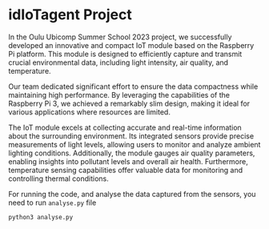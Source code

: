 # idIoTagent Project

In the Oulu Ubicomp Summer School 2023 project, we successfully developed an innovative and compact IoT module based on the Raspberry Pi platform. This module is designed to efficiently capture and transmit crucial environmental data, including light intensity, air quality, and temperature.

Our team dedicated significant effort to ensure the data compactness while maintaining high performance. By leveraging the capabilities of the Raspberry Pi 3, we achieved a remarkably slim design, making it ideal for various applications where resources are limited.

The IoT module excels at collecting accurate and real-time information about the surrounding environment. Its integrated sensors provide precise measurements of light levels, allowing users to monitor and analyze ambient lighting conditions. Additionally, the module gauges air quality parameters, enabling insights into pollutant levels and overall air health. Furthermore, temperature sensing capabilities offer valuable data for monitoring and controlling thermal conditions.

For running the code, and analyse the data captured from the sensors, you need to run `analyse.py` file

```
python3 analyse.py
```
